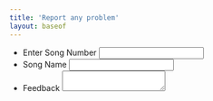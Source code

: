 ```yaml
---
title: 'Report any problem'
layout: baseof
---
```


<form>
    <ul>
        <li>
            <label for "SongNumber">Enter Song Number</label>
            <input type = "number" id = "SongNumber" name = "song_no">
        </li>
        <li>
            <label for "SongName">Song Name</label>
            <input type = "text" id = "SongName" name = "song_name">
        </li>
        <li>
            <label for "Message">Feedback</label>
            <textarea id = "Message" name = "user_feedback"></textarea>
        </li>
    </ul>
</form>

